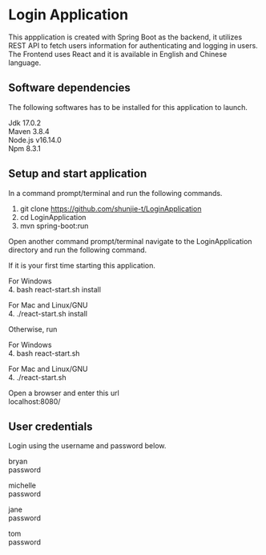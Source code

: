 # Login Application
This appplication is created with Spring Boot as the backend, it utilizes REST API to fetch users information for authenticating and logging in users. The Frontend uses React and it is available in English and Chinese language.

## Software dependencies
The following softwares has to be installed for this application to launch.

Jdk 17.0.2<br />
Maven 3.8.4<br />
Node.js v16.14.0<br />
Npm 8.3.1<br />

## Setup and start application
In a command prompt/terminal and run the following commands.

1. git clone https://github.com/shunjie-t/LoginApplication
2. cd LoginApplication
3. mvn spring-boot:run

Open another command prompt/terminal navigate to the LoginApplication directory and run the following command.

If it is your first time starting this application.

For Windows<br />
4. bash react-start.sh install

For Mac and Linux/GNU<br />
4. ./react-start.sh install

Otherwise, run

For Windows<br />
4. bash react-start.sh

For Mac and Linux/GNU<br />
4. ./react-start.sh

Open a browser and enter this url<br />
localhost:8080/


## User credentials
Login using the username and password below.

bryan<br />
password

michelle<br />
password

jane<br />
password

tom<br />
password
